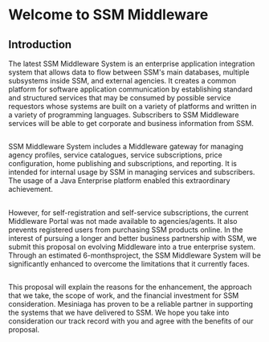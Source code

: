 # Welcome to SSM Middleware

## Introduction

The latest SSM Middleware System is an enterprise application integration system that allows data to flow between SSM's main databases, multiple subsystems inside SSM, and external agencies. It creates a common platform for software application communication by establishing standard and structured services that may be consumed by possible service requestors whose systems are built on a variety of platforms and written in a variety of programming languages. Subscribers to SSM Middleware services will be able to get corporate and business information from SSM. 
##
SSM Middleware System includes a Middleware gateway for managing agency profiles, service catalogues, service subscriptions, price configuration, home publishing and subscriptions, and reporting. It is intended for internal usage by SSM in managing services and subscribers. The usage of a Java Enterprise platform enabled this extraordinary achievement. 
##
However, for self-registration and self-service subscriptions, the current Middleware Portal was not made available to agencies/agents. It also prevents registered users from purchasing SSM products online. 
In the interest of pursuing a longer and better business partnership with SSM, we submit this proposal on evolving Middleware into a true enterprise system. Through an estimated 6-monthsproject, the SSM Middleware System will be significantly enhanced to overcome the limitations that it currently faces. 
##
This proposal will explain the reasons for the enhancement, the approach that we take, the scope of work, and the financial investment for SSM consideration. Mesiniaga has proven to be a reliable partner in supporting the systems that we have delivered to SSM. We hope you take into consideration our track record with you and agree with the benefits of our proposal.
